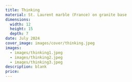 ```yaml
---
title: Thinking
material: St. Laurent marble (France) on granite base
dimensions:
  width: 12
  height: 15
  depth: 7
date: July 2024
cover_image: images/cover/thinking.jpeg
images:
  - images/thinking1.jpeg
  - images/thinking2.jpeg
  - images/thinking3.jpeg
description: blank
price: 
---
```

